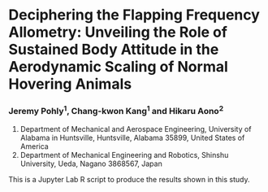 # Deciphering the Flapping Frequency Allometry: Unveiling the Role of Sustained Body Attitude in the Aerodynamic Scaling of Normal Hovering Animals

### Jeremy Pohly<sup>1</sup>, Chang-kwon Kang<sup>1</sup> and Hikaru Aono<sup>2</sup>

1. Department of Mechanical and Aerospace Engineering, University of Alabama in Huntsville, Huntsville, Alabama 35899, United States of America
2. Department of Mechanical Engineering and Robotics, Shinshu University, Ueda, Nagano 3868567, Japan

This is a Jupyter Lab R script to produce the results shown in this study.
